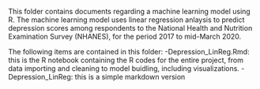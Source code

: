 This folder contains documents regarding a machine learning model using R.
The machine learning model uses linear regression anlaysis to predict depression scores among respondents to the National Health and 
  Nutrition Examination Survey (NHANES), for the period 2017 to mid-March 2020.

The following items are contained in this folder:
-Depression_LinReg.Rmd: this is the R notebook containing the R codes for the entire project, from data importing and cleaning to model 
    buidling, including visualizations.
-Depression_LinReg: this is a simple markdown version 
